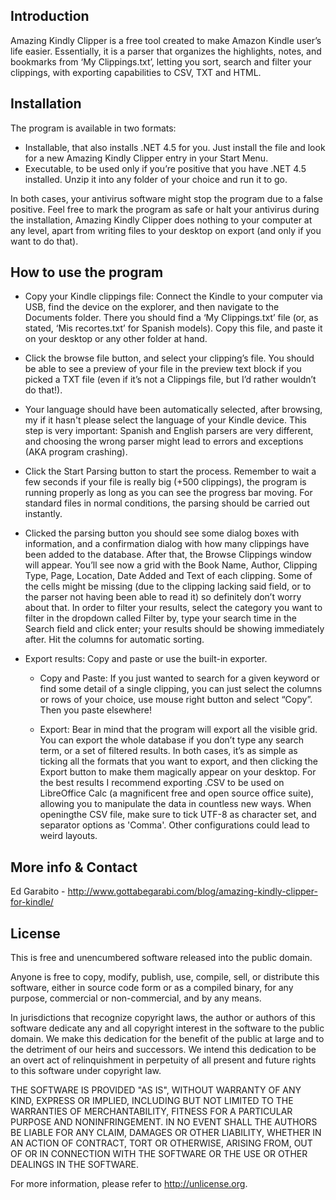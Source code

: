 Introduction
------------

Amazing Kindly Clipper is a free tool created to make Amazon Kindle user’s life easier. Essentially, it is a parser that organizes the highlights, notes, and bookmarks from ‘My Clippings.txt’, letting you sort, search and filter your clippings, with exporting capabilities to CSV, TXT and HTML. 

Installation
------------

The program is available in two formats:

 * Installable, that also installs .NET 4.5 for you. Just install the file and look for a new Amazing Kindly Clipper entry in your Start Menu.
 * Executable, to be used only if you’re positive that you have .NET 4.5 installed. Unzip it into any folder of your choice and run it to go.

In both cases, your antivirus software might stop the program due to a false positive. Feel free to mark the program as safe or halt your antivirus during the installation, Amazing Kindly Clipper does nothing to your computer at any level, apart from writing files to your desktop on export (and only if you want to do that). 

How to use the program
----------------------
 * Copy your Kindle clippings file: Connect the Kindle to your computer via USB, find the device on the explorer, and then navigate to the Documents folder. There you should find a  ‘My Clippings.txt’ file (or, as stated, ‘Mis recortes.txt’ for Spanish models). Copy this file, and paste it on your desktop or any other folder at hand. 

 * Click the browse file button, and select your clipping’s file. You should be able to see a preview of your file in the preview text block if you picked a TXT file (even if it’s not a Clippings file, but I’d rather wouldn’t do that!).

 * Your language should have been automatically selected, after browsing, my if it hasn't please select the language of your Kindle device. This step is very important: Spanish and English parsers are very different, and choosing the wrong parser might lead to errors and exceptions (AKA program crashing).

 * Click the Start Parsing button to start the process. Remember to wait a few seconds if your file is really big (+500 clippings), the program is running properly as long as you can see the progress bar moving. For standard files in normal conditions, the parsing should be carried out instantly.

 * Clicked the parsing button you should see some dialog boxes with information, and a confirmation dialog with how many clippings have been added to the database. After that, the Browse Clippings window will appear. You’ll see now a grid with the Book Name, Author, Clipping Type, Page, Location, Date Added and Text of each clipping. Some of the cells might be missing (due to the clipping lacking said field, or to the parser not having been able to read it) so definitely don’t worry about that. In order to filter your results, select the category you want to filter in the dropdown called Filter by, type your search time in the Search field and click enter; your results should be showing immediately after. Hit the columns for automatic sorting. 

 * Export results: Copy and paste or use the built-in exporter. 

   - Copy and Paste: If you just wanted to search for a given keyword or find some detail of a single clipping, you can just select the columns or rows of your choice, use mouse right button and select “Copy”. Then you paste elsewhere! 

   - Export: Bear in mind that the program will export all the visible grid. You can export the whole database if you don’t type any search term, or a set of filtered results. In both cases, it’s as simple as ticking all the formats that you want to export, and then clicking the Export button to make them magically appear on your desktop. For the best results I recommend exporting .CSV to be used on LibreOffice Calc (a magnificent free and open source office suite), allowing you to manipulate the data in countless new ways. When openingthe CSV file, make sure to tick UTF-8 as character set, and separator options as 'Comma'. Other configurations could lead to weird layouts.

More info & Contact
-------------------

Ed Garabito - http://www.gottabegarabi.com/blog/amazing-kindly-clipper-for-kindle/

License
-------

This is free and unencumbered software released into the public domain.

Anyone is free to copy, modify, publish, use, compile, sell, or
distribute this software, either in source code form or as a compiled
binary, for any purpose, commercial or non-commercial, and by any
means.

In jurisdictions that recognize copyright laws, the author or authors
of this software dedicate any and all copyright interest in the
software to the public domain. We make this dedication for the benefit
of the public at large and to the detriment of our heirs and
successors. We intend this dedication to be an overt act of
relinquishment in perpetuity of all present and future rights to this
software under copyright law.

THE SOFTWARE IS PROVIDED "AS IS", WITHOUT WARRANTY OF ANY KIND,
EXPRESS OR IMPLIED, INCLUDING BUT NOT LIMITED TO THE WARRANTIES OF
MERCHANTABILITY, FITNESS FOR A PARTICULAR PURPOSE AND NONINFRINGEMENT.
IN NO EVENT SHALL THE AUTHORS BE LIABLE FOR ANY CLAIM, DAMAGES OR
OTHER LIABILITY, WHETHER IN AN ACTION OF CONTRACT, TORT OR OTHERWISE,
ARISING FROM, OUT OF OR IN CONNECTION WITH THE SOFTWARE OR THE USE OR
OTHER DEALINGS IN THE SOFTWARE.

For more information, please refer to <http://unlicense.org>.
